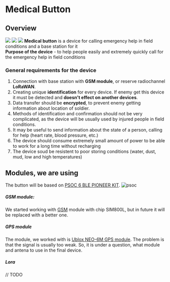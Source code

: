 # Medical Button
## Overview
![](https://img.shields.io/github/languages/code-size/ddatsko/medButton/)
![](https://img.shields.io/github/last-commit/ddatsko/medButton/)
![](https://img.shields.io/github/languages/count/ddatsko/medButton/)
**Medical button** is a device for calling emergency help in field conditions and a base station for it  
**Purpose of the device** - to help people easily and extremely quickly call for the emergency help in field conditions

### General requirements for the device

1. Connection with base station with **GSM module**, or reserve radiochannel **LoRaWAN**.
2. Creating unique **identification** for every device. If enemy get this device it must be detected and **doesn't effect on another devices**.
3. Data transfer should be **encrypted**, to prevent enemy getting information about location of soldier.
4. Methods of identification and confirmation should not be very complicated, as the device will be usually used by injured people in field conditions.
5. It may be useful to send information about the state of a person, calling for help (heart rate, blood pressure, etc.)
6. The device should consume extremely small amount of power to be able to work for a long time without recharging
7. The device soud be resistent to poor storing conditions (water, dust, mud, low and high temperatures)

## Modules, we are using
The button will be based on [PSOC 6 BLE PIONEER KIT](https://www.cypress.com/documentation/development-kitsboards/psoc-6-ble-pioneer-kit-cy8ckit-062-ble).
![psoc](https://user-images.githubusercontent.com/35429810/71412816-fb660980-2657-11ea-8a27-c2d4c0a31732.png)


##### GSM module:
We started working with [GSM](https://www.faranux.com/product/sim800l-v2-0-5v-wirelessgsm-gprs-module-quad-band/) module with chip SIM800L, but in future it will be replaced with a better one.
##### GPS module
The module, we worked with is [Ublox NEO-6M GPS module](https://www.electroschematics.com/neo-6m-gps-module/). The problem is that the signal is usually too weak. So, it is under a question, what module and antena to use in the final device.
##### Lora
// TODO

